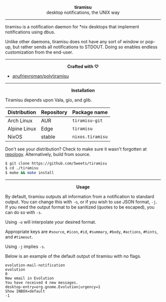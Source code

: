 <p align="center">
  <b>tiramisu</b><br/>
  desktop notifications, the UNIX way
</p>

---

tiramisu is a notification daemon for \*nix desktops that implement notifications using dbus.

Unlike other daemons, tiramisu does not have any sort of window or pop-up, but rather sends all notifications to STDOUT. Doing so enables endless customization from the end-user.

---

<p align="center">
  <b>Crafted with ♡</b>
</p>

- [anufrievroman/polytiramisu](https://github.com/anufrievroman/polytiramisu)

---

<p align="center">
  <b>Installation</b>
</p>

Tiramisu depends upon Vala, gio, and glib.

|Distribution|Repository|Package name|
|-|-|-|
|Arch Linux|AUR|`tiramisu-git`|
|Alpine Linux|Edge|`tiramisu`|
|NixOS|stable|`nixos.tiramisu`|

Don't see your distribution? Check to make sure it wasn't forgotten at [repology](https://repology.org/projects/?search=tiramisu).
Alternatively, build from source.

```sh
$ git clone https://github.com/Sweets/tiramisu
$ cd ./tiramisu
$ make && make install
```

---

<p align="center">
  <b>Usage</b>
</p>

By default, tiramisu outputs all information from a notification to standard output. You can change this with `-o`, or if you wish to use JSON format, `-j`. If you need the output format to be sanitized (quotes to be escaped), you can do so with `-s`.

Using `-o` will interpolate your desired format.

Appropriate keys are `#source`, `#icon`, `#id`, `#summary`, `#body`, `#actions`, `#hints`, and `#timeout`. 

Using `-j` implies `-s`.

Below is an example of the default output of tiramisu with no flags.

```
evolution-mail-notification
evolution
0
New email in Evolution
You have received 4 new messages.
desktop-entry=org.gnome.Evolution|urgency=1
Show INBOX=default
-1
```
